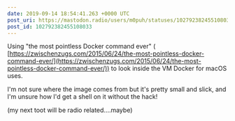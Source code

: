 ```yaml
---
date: 2019-09-14 18:54:41.263 +0000 UTC
post_uri: https://mastodon.radio/users/m0puh/statuses/102792382455108033
post_id: 102792382455108033
---
```

Using "the most pointless Docker command ever" ( [https://zwischenzugs.com/2015/06/24/the-most-pointless-docker-command-ever/](https://zwischenzugs.com/2015/06/24/the-most-pointless-docker-command-ever/)) to look inside the VM Docker for macOS uses.

I'm not sure where the image comes from but it's pretty small and slick, and I'm unsure how I'd get a shell on it without the hack!

(my next toot will be radio related....maybe)


